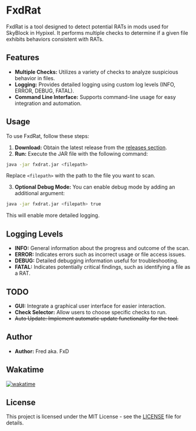 # FxdRat

FxdRat is a tool designed to detect potential RATs in mods used for SkyBlock in Hypixel. It performs multiple checks to determine if a given file exhibits behaviors consistent with RATs.

## Features

- **Multiple Checks:** Utilizes a variety of checks to analyze suspicious behavior in files.
- **Logging:** Provides detailed logging using custom log levels (INFO, ERROR, DEBUG, FATAL).
- **Command Line Interface:** Supports command-line usage for easy integration and automation.

## Usage

To use FxdRat, follow these steps:

1. **Download:** Obtain the latest release from the [releases section](https://github.com/Fred-abcd/FxdRat/releases/latest).
2. **Run:** Execute the JAR file with the following command:

```bash
java -jar fxdrat.jar <filepath>
```

Replace `<filepath>` with the path to the file you want to scan.

3. **Optional Debug Mode:** You can enable debug mode by adding an additional argument:

```bash
java -jar fxdrat.jar <filepath> true
```
This will enable more detailed logging.


## Logging Levels

- **INFO:** General information about the progress and outcome of the scan.
- **ERROR:** Indicates errors such as incorrect usage or file access issues.
- **DEBUG:** Detailed debugging information useful for troubleshooting.
- **FATAL:** Indicates potentially critical findings, such as identifying a file as a RAT.

## TODO

- **GUI:** Integrate a graphical user interface for easier interaction.
- **Check Selector:** Allow users to choose specific checks to run.
- ~~Auto Update: Implement automatic update functionality for the tool.~~


## Author

- **Author:** Fred aka. FxD

## Wakatime
[![wakatime](https://wakatime.com/badge/user/018c9742-04ae-4af3-8234-447d5408f2a2/project/a5db316b-dea8-4add-903f-16d3a67ae029.svg)](https://wakatime.com/badge/user/018c9742-04ae-4af3-8234-447d5408f2a2/project/a5db316b-dea8-4add-903f-16d3a67ae029)

## License

This project is licensed under the MIT License - see the [LICENSE](https://choosealicense.com/licenses/mit/) file for details.

